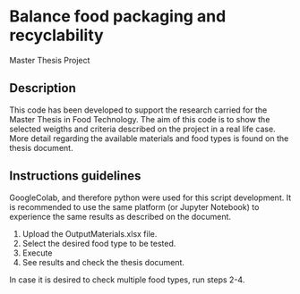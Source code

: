 # Balance food packaging and recyclability
Master Thesis Project 

## Description
This code has been developed to support the research carried for the Master Thesis in Food Technology.
The aim of this code is to show the selected weigths and criteria described on the project in a real life case.
More detail regarding the available materials and food types is found on the thesis document.

## Instructions guidelines
GoogleColab, and therefore python were used for this script development. It is recommended to use the same platform (or Jupyter Notebook) to experience the same results as described on the document.
1. Upload the OutputMaterials.xlsx file.
2. Select the desired food type to be tested.
3. Execute
4. See results and check the thesis document.

In case it is desired to check multiple food types, run steps 2-4.
